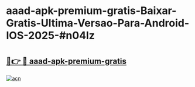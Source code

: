 # aaad-apk-premium-gratis-Baixar-Gratis-Ultima-Versao-Para-Android-IOS-2025-#n04lz

# <h2><a href="https://ainizakaria.my?title=aaad-apk-premium-gratis&ref=24M">🔗👉 🔴 aaad-apk-premium-gratis</a></h2>

[![acn](https://github.com/user-attachments/assets/0f9c940e-d8b0-45ae-aac7-cd30a18b3e1c)](https://ainizakaria.my?title=aaad-apk-premium-gratis&ref=24M)

